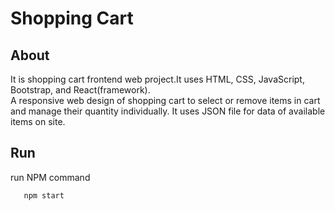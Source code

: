 # Shopping Cart
## About 
It is shopping cart frontend web project.It uses HTML, CSS, JavaScript, Bootstrap, and React(framework).<br/>
A responsive web design of shopping cart to select or
remove items in cart and manage their quantity
individually. It uses JSON file for data of available items on site.

## Run
run NPM command

```
   npm start
```
